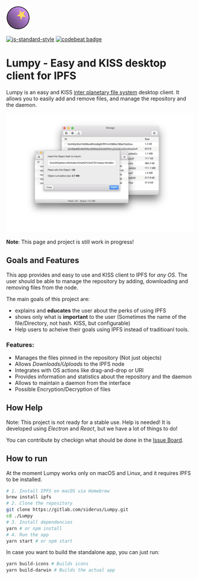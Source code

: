 ![Logo](.readme/logo.png)

[![js-standard-style](https://img.shields.io/badge/code%20style-standard-brightgreen.svg)](http://standardjs.com)
[![codebeat badge](https://codebeat.co/badges/55b6d66b-3b3f-41b1-a26f-9a79209e7feb)](https://codebeat.co/projects/github-com-koalalorenzo-lumpy-master)

# Lumpy - Easy and KISS desktop client for IPFS
Lumpy is an easy and KISS [inter planetary file system](http://ipfs.io) desktop
client. It allows you to easily add and remove files, and manage the repository
and the daemon.

![Screenshots](.readme/main.png)

**Note**: This page and project is still work in progress!

## Goals and Features
This app provides and easy to use and KISS client to IPFS for _any OS_.
The user should be able to manage the repository by adding, downloading and
removing files from the node.

The main goals of this project are:

* explains and **educates** the user about the perks of using IPFS
* shows only what is **important** to the user (Sometimes the name of the
file/Directory, not hash. KISS, but configurable)
* Help users to acheive their goals using IPFS instead of traditioanl tools.

### Features:

* Manages the files pinned in the repository (Not just objects)
* Allows _Downloads_/_Uploads_ to the IPFS node
* Integrates with OS actions like drag-and-drop or URI
* Provides information and statistics about the repository and the daemon
* Allows to maintain a daemon from the interface
* Possible Encryption/Decryption of files

## How Help

Note: This project is not ready for a stable use. Help is needed!
It is developed using *Electron* and *React*, but we have a lot of things to do!

You can contribute by checkign what should be done in the
[Issue Board](https://gitlab.com/siderus/Lumpy/boards).

## How to run
At the moment Lumpy works only on macOS and Linux, and it requires IPFS to be
installed.

```bash
# 1. Install IPFS on macOS via Homebrew
brew install ipfs
# 2. Clone the repository
git clone https://gitlab.com/siderus/Lumpy.git
cd ./Lumpy
# 3. Install dependencies
yarn # or npm install
# 4. Run the app
yarn start # or npm start
```

In case you want to build the standalone app, you can just run:

```bash
yarn build-icons # Builds icons
yarn build-darwin # Builds the actual app
```
